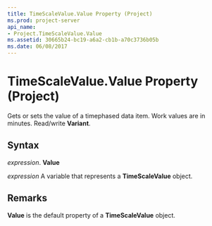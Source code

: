 ```yaml
---
title: TimeScaleValue.Value Property (Project)
ms.prod: project-server
api_name:
- Project.TimeScaleValue.Value
ms.assetid: 30665b24-bc19-a6a2-cb1b-a70c3736b05b
ms.date: 06/08/2017
---
```



# TimeScaleValue.Value Property (Project)

Gets or sets the value of a timephased data item. Work values are in minutes. Read/write **Variant**.


## Syntax

 _expression_. **Value**

 _expression_ A variable that represents a **TimeScaleValue** object.


## Remarks

 **Value** is the default property of a **TimeScaleValue** object.


